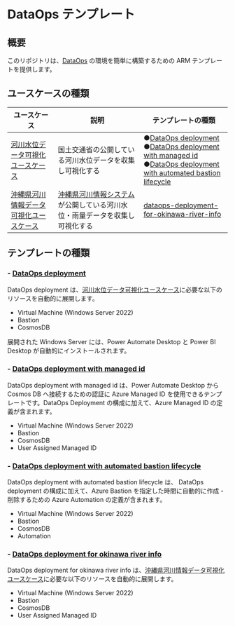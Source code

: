 # DataOps テンプレート

## 概要

このリポジトリは、[DataOps](https://www.gartner.com/en/information-technology/glossary/dataops) の環境を簡単に構築するための ARM テンプレートを提供します。

## ユースケースの種類

| ユースケース | 説明 | テンプレートの種類 |
| ------------ | ---- | ------------- |
| [河川水位データ可視化ユースケース](https://github.com/OkinawaOpenLaboratory/DataOpsTemplates/tree/main/usecases/river-water-level-collection) | 国土交通省の公開している河川水位データを収集し可視化する |  ●[DataOps deployment](https://github.com/OkinawaOpenLaboratory/DataOpsTemplates/tree/main/dataops-deployment)<br>●[DataOps deployment with managed id](https://github.com/OkinawaOpenLaboratory/DataOpsTemplates/tree/main/dataops-deployment-with-managed-id)<br>●[DataOps deployment with automated bastion lifecycle](https://github.com/OkinawaOpenLaboratory/DataOpsTemplates/tree/main/dataops-deployment-with-automated-bastion-lifecycle)|
| [沖縄県河川情報データ可視化ユースケース](https://github.com/OkinawaOpenLaboratory/DataOpsTemplates/tree/main/usecases/river-info-collection) |[沖縄県河川情報システム](http://www.bousai.okinawa.jp/river/kasen/)が公開している河川水位・雨量データを収集し可視化する | [dataops-deployment-for-okinawa-river-info](https://github.com/OkinawaOpenLaboratory/DataOpsTemplates/tree/main/dataops-deployment-for-okinawa-river-info) |

## テンプレートの種類

### - [DataOps deployment](https://github.com/OkinawaOpenLaboratory/DataOpsTemplates/tree/main/dataops-deployment)

DataOps deployment は、[河川水位データ可視化ユースケース](https://github.com/OkinawaOpenLaboratory/DataOpsTemplates/tree/main/usecases/river-water-level-collection)に必要な以下のリソースを自動的に展開します。

- Virtual Machine (Windows Server 2022)
- Bastion
- CosmosDB

展開された Windows Server には、Power Automate Desktop と Power BI Desktop が自動的にインストールされます。

### - [DataOps deployment with managed id](https://github.com/OkinawaOpenLaboratory/DataOpsTemplates/tree/main/dataops-deployment-with-managed-id)

DataOps deployment with managed id は、Power Automate Desktop から Cosmos DB へ接続するための認証に Azure Managed ID を使用できるテンプレートです。DataOps Deployment の構成に加えて、Azure Managed ID の定義が含まれます。

- Virtual Machine (Windows Server 2022)
- Bastion
- CosmosDB
- User Assigned Managed ID

### - [DataOps deployment with automated bastion lifecycle](https://github.com/OkinawaOpenLaboratory/DataOpsTemplates/tree/main/dataops-deployment-with-automated-bastion-lifecycle)

DataOps deployment with automated bastion lifecycle は、 DataOps deployment の構成に加えて、Azure Bastion を指定した時間に自動的に作成・削除するための Azure Automation の定義が含まれます。

- Virtual Machine (Windows Server 2022)
- Bastion
- CosmosDB
- Automation

### - [DataOps deployment for okinawa river info](https://github.com/OkinawaOpenLaboratory/DataOpsTemplates/tree/main/dataops-deployment-for-okinawa-river-info) 

DataOps deployment for okinawa river info は、[沖縄県河川情報データ可視化ユースケース](https://github.com/OkinawaOpenLaboratory/DataOpsTemplates/tree/main/usecases/river-info-collection)に必要な以下のリソースを自動的に展開します。

- Virtual Machine (Windows Server 2022)
- Bastion
- CosmosDB
- User Assigned Managed ID